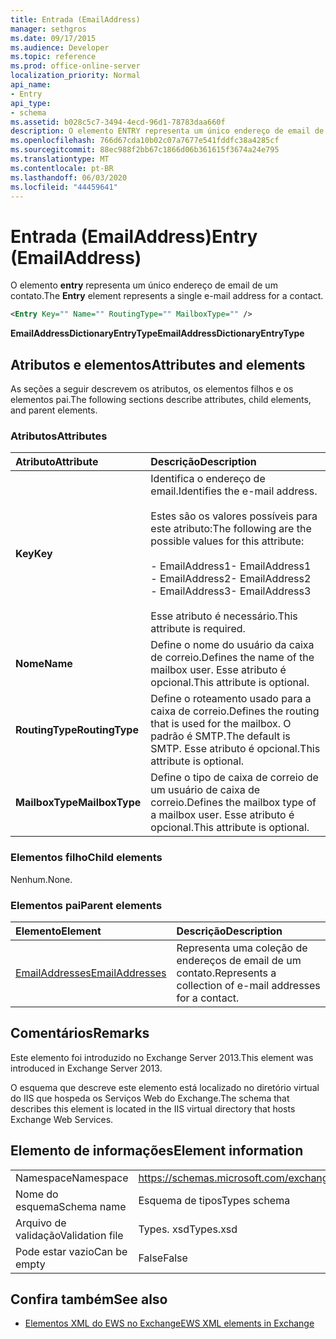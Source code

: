 ```yaml
---
title: Entrada (EmailAddress)
manager: sethgros
ms.date: 09/17/2015
ms.audience: Developer
ms.topic: reference
ms.prod: office-online-server
localization_priority: Normal
api_name:
- Entry
api_type:
- schema
ms.assetid: b028c5c7-3494-4ecd-96d1-78783daa660f
description: O elemento ENTRY representa um único endereço de email de um contato.
ms.openlocfilehash: 766d67cda10b02c07a7677e541fddfc38a4285cf
ms.sourcegitcommit: 88ec988f2bb67c1866d06b361615f3674a24e795
ms.translationtype: MT
ms.contentlocale: pt-BR
ms.lasthandoff: 06/03/2020
ms.locfileid: "44459641"
---
```

# <a name="entry-emailaddress"></a><span data-ttu-id="1a1e6-103">Entrada (EmailAddress)</span><span class="sxs-lookup"><span data-stu-id="1a1e6-103">Entry (EmailAddress)</span></span>

<span data-ttu-id="1a1e6-104">O elemento **entry** representa um único endereço de email de um contato.</span><span class="sxs-lookup"><span data-stu-id="1a1e6-104">The **Entry** element represents a single e-mail address for a contact.</span></span> 
  
```XML
<Entry Key="" Name="" RoutingType="" MailboxType="" />
```

<span data-ttu-id="1a1e6-105">**EmailAddressDictionaryEntryType**</span><span class="sxs-lookup"><span data-stu-id="1a1e6-105">**EmailAddressDictionaryEntryType**</span></span>

## <a name="attributes-and-elements"></a><span data-ttu-id="1a1e6-106">Atributos e elementos</span><span class="sxs-lookup"><span data-stu-id="1a1e6-106">Attributes and elements</span></span>

<span data-ttu-id="1a1e6-107">As seções a seguir descrevem os atributos, os elementos filhos e os elementos pai.</span><span class="sxs-lookup"><span data-stu-id="1a1e6-107">The following sections describe attributes, child elements, and parent elements.</span></span>
  
### <a name="attributes"></a><span data-ttu-id="1a1e6-108">Atributos</span><span class="sxs-lookup"><span data-stu-id="1a1e6-108">Attributes</span></span>

|<span data-ttu-id="1a1e6-109">**Atributo**</span><span class="sxs-lookup"><span data-stu-id="1a1e6-109">**Attribute**</span></span>|<span data-ttu-id="1a1e6-110">**Descrição**</span><span class="sxs-lookup"><span data-stu-id="1a1e6-110">**Description**</span></span>|
|:-----|:-----|
|<span data-ttu-id="1a1e6-111">**Key**</span><span class="sxs-lookup"><span data-stu-id="1a1e6-111">**Key**</span></span> <br/> | <span data-ttu-id="1a1e6-112">Identifica o endereço de email.</span><span class="sxs-lookup"><span data-stu-id="1a1e6-112">Identifies the e-mail address.</span></span><br/><br/><span data-ttu-id="1a1e6-113">Estes são os valores possíveis para este atributo:</span><span class="sxs-lookup"><span data-stu-id="1a1e6-113">The following are the possible values for this attribute:</span></span><br/><br/><span data-ttu-id="1a1e6-114">- EmailAddress1</span><span class="sxs-lookup"><span data-stu-id="1a1e6-114">-  EmailAddress1</span></span>  <br/><span data-ttu-id="1a1e6-115">- EmailAddress2</span><span class="sxs-lookup"><span data-stu-id="1a1e6-115">-  EmailAddress2</span></span>  <br/><span data-ttu-id="1a1e6-116">- EmailAddress3</span><span class="sxs-lookup"><span data-stu-id="1a1e6-116">-  EmailAddress3</span></span> <br/><br/>  <span data-ttu-id="1a1e6-117">Esse atributo é necessário.</span><span class="sxs-lookup"><span data-stu-id="1a1e6-117">This attribute is required.</span></span>  <br/> |
|<span data-ttu-id="1a1e6-118">**Nome**</span><span class="sxs-lookup"><span data-stu-id="1a1e6-118">**Name**</span></span> <br/> |<span data-ttu-id="1a1e6-119">Define o nome do usuário da caixa de correio.</span><span class="sxs-lookup"><span data-stu-id="1a1e6-119">Defines the name of the mailbox user.</span></span> <span data-ttu-id="1a1e6-120">Esse atributo é opcional.</span><span class="sxs-lookup"><span data-stu-id="1a1e6-120">This attribute is optional.</span></span>  <br/> |
|<span data-ttu-id="1a1e6-121">**RoutingType**</span><span class="sxs-lookup"><span data-stu-id="1a1e6-121">**RoutingType**</span></span> <br/> |<span data-ttu-id="1a1e6-122">Define o roteamento usado para a caixa de correio.</span><span class="sxs-lookup"><span data-stu-id="1a1e6-122">Defines the routing that is used for the mailbox.</span></span> <span data-ttu-id="1a1e6-123">O padrão é SMTP.</span><span class="sxs-lookup"><span data-stu-id="1a1e6-123">The default is SMTP.</span></span> <span data-ttu-id="1a1e6-124">Esse atributo é opcional.</span><span class="sxs-lookup"><span data-stu-id="1a1e6-124">This attribute is optional.</span></span>  <br/> |
|<span data-ttu-id="1a1e6-125">**MailboxType**</span><span class="sxs-lookup"><span data-stu-id="1a1e6-125">**MailboxType**</span></span> <br/> |<span data-ttu-id="1a1e6-126">Define o tipo de caixa de correio de um usuário de caixa de correio.</span><span class="sxs-lookup"><span data-stu-id="1a1e6-126">Defines the mailbox type of a mailbox user.</span></span> <span data-ttu-id="1a1e6-127">Esse atributo é opcional.</span><span class="sxs-lookup"><span data-stu-id="1a1e6-127">This attribute is optional.</span></span>  <br/> |
   
### <a name="child-elements"></a><span data-ttu-id="1a1e6-128">Elementos filho</span><span class="sxs-lookup"><span data-stu-id="1a1e6-128">Child elements</span></span>

<span data-ttu-id="1a1e6-129">Nenhum.</span><span class="sxs-lookup"><span data-stu-id="1a1e6-129">None.</span></span>
  
### <a name="parent-elements"></a><span data-ttu-id="1a1e6-130">Elementos pai</span><span class="sxs-lookup"><span data-stu-id="1a1e6-130">Parent elements</span></span>

|<span data-ttu-id="1a1e6-131">**Elemento**</span><span class="sxs-lookup"><span data-stu-id="1a1e6-131">**Element**</span></span>|<span data-ttu-id="1a1e6-132">**Descrição**</span><span class="sxs-lookup"><span data-stu-id="1a1e6-132">**Description**</span></span>|
|:-----|:-----|
|[<span data-ttu-id="1a1e6-133">EmailAddresses</span><span class="sxs-lookup"><span data-stu-id="1a1e6-133">EmailAddresses</span></span>](emailaddresses.md) <br/> |<span data-ttu-id="1a1e6-134">Representa uma coleção de endereços de email de um contato.</span><span class="sxs-lookup"><span data-stu-id="1a1e6-134">Represents a collection of e-mail addresses for a contact.</span></span>  <br/> |
   
## <a name="remarks"></a><span data-ttu-id="1a1e6-135">Comentários</span><span class="sxs-lookup"><span data-stu-id="1a1e6-135">Remarks</span></span>

<span data-ttu-id="1a1e6-136">Este elemento foi introduzido no Exchange Server 2013.</span><span class="sxs-lookup"><span data-stu-id="1a1e6-136">This element was introduced in Exchange Server 2013.</span></span>
  
<span data-ttu-id="1a1e6-137">O esquema que descreve este elemento está localizado no diretório virtual do IIS que hospeda os Serviços Web do Exchange.</span><span class="sxs-lookup"><span data-stu-id="1a1e6-137">The schema that describes this element is located in the IIS virtual directory that hosts Exchange Web Services.</span></span>
  
## <a name="element-information"></a><span data-ttu-id="1a1e6-138">Elemento de informações</span><span class="sxs-lookup"><span data-stu-id="1a1e6-138">Element information</span></span>

|||
|:-----|:-----|
|<span data-ttu-id="1a1e6-139">Namespace</span><span class="sxs-lookup"><span data-stu-id="1a1e6-139">Namespace</span></span>  <br/> |https://schemas.microsoft.com/exchange/services/2006/types  <br/> |
|<span data-ttu-id="1a1e6-140">Nome do esquema</span><span class="sxs-lookup"><span data-stu-id="1a1e6-140">Schema name</span></span>  <br/> |<span data-ttu-id="1a1e6-141">Esquema de tipos</span><span class="sxs-lookup"><span data-stu-id="1a1e6-141">Types schema</span></span>  <br/> |
|<span data-ttu-id="1a1e6-142">Arquivo de validação</span><span class="sxs-lookup"><span data-stu-id="1a1e6-142">Validation file</span></span>  <br/> |<span data-ttu-id="1a1e6-143">Types. xsd</span><span class="sxs-lookup"><span data-stu-id="1a1e6-143">Types.xsd</span></span>  <br/> |
|<span data-ttu-id="1a1e6-144">Pode estar vazio</span><span class="sxs-lookup"><span data-stu-id="1a1e6-144">Can be empty</span></span>  <br/> |<span data-ttu-id="1a1e6-145">False</span><span class="sxs-lookup"><span data-stu-id="1a1e6-145">False</span></span>  <br/> |
   
## <a name="see-also"></a><span data-ttu-id="1a1e6-146">Confira também</span><span class="sxs-lookup"><span data-stu-id="1a1e6-146">See also</span></span>

- [<span data-ttu-id="1a1e6-147">Elementos XML do EWS no Exchange</span><span class="sxs-lookup"><span data-stu-id="1a1e6-147">EWS XML elements in Exchange</span></span>](ews-xml-elements-in-exchange.md)

